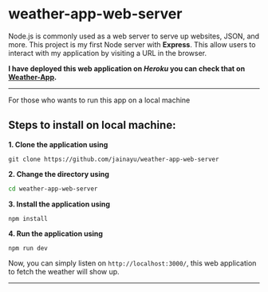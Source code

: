# weather-app-web-server 
Node.js is commonly used as a web server to serve up websites, JSON, and more. This project is my first Node server with **Express**. This allow users to interact with my application by visiting a URL in the browser.

**I have deployed this web application on *Heroku* you can check that on [Weather-App](https://jainayu-weather-app.herokuapp.com/).**

------

For those who wants to run this app on a local machine 

## Steps to install on local machine:

**1. Clone the application using**
```gitattributes
git clone https://github.com/jainayu/weather-app-web-server
```

**2. Change the directory using**
```bash
cd weather-app-web-server 
```

**3. Install the application using**
```gitattributes
npm install
```

**4. Run the application using**
```gitattributes
npm run dev
```

Now, you can simply listen on `http://localhost:3000/`, this web application to fetch the weather will show up.

------
